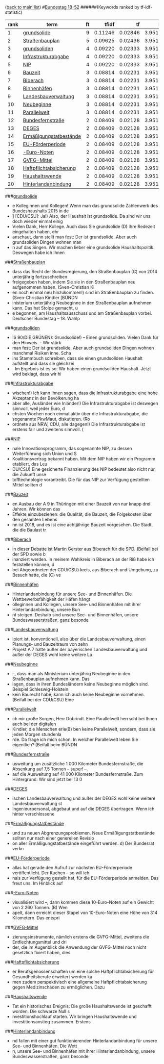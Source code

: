 ([back to main list](readme.md))
#<a href='http://dip21.bundestag.de/dip21/btp/18/18052.pdf' target='x'>Bundestag 18-52</a> 
######(Keywords ranked by tf-idf-statistic) 

rank | term | ft | tfidf | tf | idf
--- | --- | ---: | ---: | ---: | ---:
1 | [grundsolide](#grundsolide) | 9 | 0.11246 | 0.02846 | 3.95124
2 | [Straßenbauplan](#straßenbauplan) | 5 | 0.09625 | 0.02436 | 3.95124
3 | [grundsoliden](#grundsoliden) | 4 | 0.09220 | 0.02333 | 3.95124
4 | [Infrastrukturabgabe](#infrastrukturabgabe) | 4 | 0.09220 | 0.02333 | 3.95124
5 | [NIP](#nip) | 4 | 0.09220 | 0.02333 | 3.95124
6 | [Bauzeit](#bauzeit) | 3 | 0.08814 | 0.02231 | 3.95124
7 | [Biberach](#biberach) | 3 | 0.08814 | 0.02231 | 3.95124
8 | [Binnenhäfen](#binnenhäfen) | 3 | 0.08814 | 0.02231 | 3.95124
9 | [Landesbauverwaltung](#landesbauverwaltung) | 3 | 0.08814 | 0.02231 | 3.95124
10 | [Neubeginne](#neubeginne) | 3 | 0.08814 | 0.02231 | 3.95124
11 | [Parallelwelt](#parallelwelt) | 3 | 0.08814 | 0.02231 | 3.95124
12 | [Bundesfernstraße](#bundesfernstraße) | 2 | 0.08409 | 0.02128 | 3.95124
13 | [DEGES](#deges) | 2 | 0.08409 | 0.02128 | 3.95124
14 | [Ermäßigungstatbestände](#ermäßigungstatbestände) | 2 | 0.08409 | 0.02128 | 3.95124
15 | [EU-Förderperiode](#eu-förderperiode) | 2 | 0.08409 | 0.02128 | 3.95124
16 | [-Euro-Noten](#-euro-noten) | 2 | 0.08409 | 0.02128 | 3.95124
17 | [GVFG-Mittel](#gvfg-mittel) | 2 | 0.08409 | 0.02128 | 3.95124
18 | [Haftpflichtabsicherung](#haftpflichtabsicherung) | 2 | 0.08409 | 0.02128 | 3.95124
19 | [Haushaltswende](#haushaltswende) | 2 | 0.08409 | 0.02128 | 3.95124
20 | [Hinterlandanbindung](#hinterlandanbindung) | 2 | 0.08409 | 0.02128 | 3.95124 

###[grundsolide](#bundestag-18-52)

* e Kolleginnen und Kollegen! Wenn man das grundsolide Zahlenwerk des Bundeshaushalts 2015 in de
* ] [CDU/CSU]: Ja!) Also, der Haushalt ist grundsolide. Da sind wir uns doch wieder einmal einig
* Vielen Dank, Herr Kollege. Auch dass Sie grundsolide (D)  Ihre Redezeit eingehalten haben, ehr
*  anschaut, dann stellt man fest: Der ist grundsolide. Aber auch grundsoliden Dingen wohnen man
* n auf das Singen. Wir machen lieber eine grundsolide Haushaltspolitik. Deswegen habe ich Ihnen 

###[Straßenbauplan](#bundestag-18-52)

*  dass das Recht der Bundesregierung, den Straßenbauplan (C)  von 2014 unterjährig fortzuschreiben
*  freigegeben haben, indem Sie sie in den Straßenbauplan neu aufgenommen haben. (Sven-Christian Ki
* en noch einmal neu hinzukommen!) sind im Straßenbauplan zu finden. (Sven-Christian Kindler [BÜNDN
* inisterium unterjährig Neubeginne in den Straßenbauplan aufnehmen kann. Das hat Stolpe gemacht, u
* e begonnen, am Haushaltsausschuss und am Straßenbauplan vorbei.   Deutscher Bundestag – 18. Wahlp 

###[grundsoliden](#bundestag-18-52)

* IS 90/DIE GRÜNEN): Grundsolide!) – Einen grundsoliden. Vielen Dank für den Hinweis. – Wir stärk
* man fest: Der ist grundsolide. Aber auch grundsoliden Dingen wohnen manchmal Risiken inne. Scha
*  ins Stammbuch schreiben, dass sie einen grundsoliden Haushalt aufstellt und dass sie gleichzei
* . Im Ergebnis ist es so: Wir haben einen grundsoliden Haushalt. Jetzt wird beklagt, dass wir hi 

###[Infrastrukturabgabe](#bundestag-18-52)

* wischen!) Ich kann Ihnen sagen, dass die Infrastrukturabgabe eine hohe Akzeptanz in der Bevölkerung ha
*  aber alle, Ausländer wie Inländer!) Die Infrastrukturabgabe ist deswegen sinnvoll, weil jeder Euro, d
* chsten Wochen noch einmal aktiv über die Infrastrukturabgabe, die sogenannte PkwMaut, diskutieren. (Ro
* ordnete aus NRW, CDU, alle dagegen!) Die Infrastrukturabgabe ist erstens fair und zweitens sinnvoll. ( 

###[NIP](#bundestag-18-52)

* nale Innovationsprogramm, das sogenannte NIP, zu dessen Weiterführung sich Union und S
* Koalitionsvertrag bekannt haben. Mit dem NIP haben wir ein Programm etabliert, das Leu
* DU/CSU) Eine gesicherte Finanzierung des NIP bedeutet also nicht nur, die Zukunft unse
* tofftechnologie vorantreibt. Die für das NIP zur Verfügung gestellten Mittel sollten d 

###[Bauzeit](#bundestag-18-52)

* en Ausbau der A 9 in Thüringen mit einer Bauzeit von nur knapp drei Jahren. Wir können das
* Effekte einzubeziehen: die Qualität, die Bauzeit, die Folgekosten über den gesamten Lebens
* nn ist 2018, und es ist eine achtjährige Bauzeit vorgesehen. Die Stadt, die die Baulast tr 

###[Biberach](#bundestag-18-52)

* in dieser Debatte ist Martin Gerster aus Biberach für die SPD. (Beifall bei der SPD sowie b
* inanziert werden. In meinem Wahlkreis in Biberach an der Riß habe ich feststellen können, d
* bei Abgeordneten der CDU/CSU) kreis, aus Biberach und Umgebung, zu Besuch hatte, die (C) ve 

###[Binnenhäfen](#bundestag-18-52)

*  Hinterlandanbindung für unsere See- und Binnenhäfen. Die Wettbewerbsfähigkeit der Häfen hängt
* olleginnen und Kollegen, unsere See- und Binnenhäfen mit ihrer Hinterlandanbindung, unsere Bun
* nt steigen. Deshalb sind unsere See- und Binnenhäfen, unsere Bundeswasserstraßen, ganz besonde 

###[Landesbauverwaltung](#bundestag-18-52)

* ipiert ist, konventionell, also über die Landesbauverwaltung, einen Planungs- und Bauzeitraum von zehn
*  Projekt A 7 hätte außer der bayerischen Landesbauverwaltung und außer der DEGES wohl keine weitere La 

###[Neubeginne](#bundestag-18-52)

*  –, dass man als Ministerium unterjährig Neubeginne in den Straßenbauplan aufnehmen kann. Das
* lagen, dass in ihren Bundesländern keine Neubeginne möglich sind. Beispiel Schleswig-Holstein
*  kein Baurecht habe, kann ich auch keine Neubeginne vornehmen. (Beifall bei der CDU/CSU) Eine 

###[Parallelwelt](#bundestag-18-52)

* ch mir große Sorgen, Herr Dobrindt. Eine Parallelwelt herrscht bei Ihnen auch bei der digitalen
*  Kindler, die Menschen erle(B) ben keine Parallelwelt, sondern, dass sie jeden Morgen stundenla
* rde. Da frage ich mich schon: In welcher Parallelwelt leben Sie eigentlich? (Beifall beim BÜNDN 

###[Bundesfernstraße](#bundestag-18-52)

* usweitung um zusätzliche 1 000 Kilometer Bundesfernstraße, die Absenkung auf 7,5 Tonnen – super! –,
*  auf die Ausweitung auf 41 000 Kilometer Bundesfernstraße. Zum Hintergrund: Wir sind jetzt bei 13 0 

###[DEGES](#bundestag-18-52)

* ischen Landesbauverwaltung und außer der DEGES wohl keine weitere Landesbauverwaltung st
*  Ingenieurpersonal, abgebaut und auf die DEGES übertragen. Wenn ich hinter verschlossene 

###[Ermäßigungstatbestände](#bundestag-18-52)

*  und zu neuen Abgrenzungsproblemen. Neue Ermäßigungstatbestände sollten nur nach einer generellen Revisio
* on aller Ermäßigungstatbestände eingeführt werden. d) Der Bundesrat verkn 

###[EU-Förderperiode](#bundestag-18-52)

* allas hat gerade den Aufruf zur nächsten EU-Förderperiode veröffentlicht. Der Kuchen – so will ich 
* nals zur Verfügung gestellt hat, für die EU-Förderperiode anmelden. Das freut uns. Im Hinblick auf  

###[-Euro-Noten](#bundestag-18-52)

* visualisiert wird –, dann kommen diese 10-Euro-Noten auf ein Gewicht von 2 260 Tonnen. (B) Wen
* apelt, dann erreicht dieser Stapel von 10-Euro-Noten eine Höhe von 314 Kilometern. Das entspri 

###[GVFG-Mittel](#bundestag-18-52)

* zierungsinstrumente, nämlich erstens die GVFG-Mittel, zweitens die Entflechtungsmittel und dri
* der, die im Augenblick die Anwendung der GVFG-Mittel noch nicht gesetzlich fixiert haben, dies 

###[Haftpflichtabsicherung](#bundestag-18-52)

* er Berufsgenossenschaften um eine solche Haftpflichtabsicherung für Gesundheitsberufe erweitert werden ka
* men zudem perspektivisch eine allgemeine Haftpflichtabsicherung gegen Medizinschäden zu ermöglichen. Dazu 

###[Haushaltswende](#bundestag-18-52)

* Tat ein historisches Ereignis: Die große Haushaltswende ist geschafft worden. Die schwarze Null s
* nvestitionshochlauf starten. Wir bringen Haushaltswende und Investitionsanstieg zusammen. Erstens 

###[Hinterlandanbindung](#bundestag-18-52)

* nd fallen mit einer gut funktionierenden Hinterlandanbindung für unsere See- und Binnenhäfen. Die Wett
* n, unsere See- und Binnenhäfen mit ihrer Hinterlandanbindung, unsere Bundeswasserstraßen, ganz besonde 

